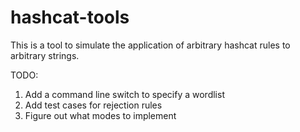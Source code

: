 # hashcat-tools

This is a tool to simulate the application of arbitrary hashcat rules to arbitrary strings.

TODO:
1. Add a command line switch to specify a wordlist
2. Add test cases for rejection rules
3. Figure out what modes to implement
